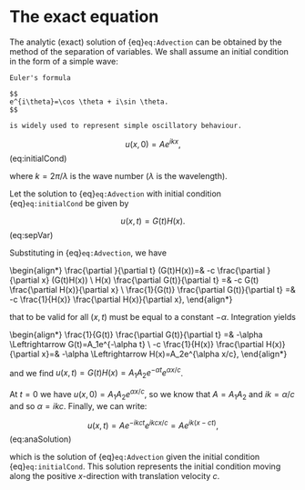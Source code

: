 # The exact equation

The analytic (exact) solution of {eq}`eq:Advection` can be obtained by the method of the separation of variables. We shall assume an initial condition in the form of a simple wave:

```{margin} Euler's formula
Euler's formula 

$$
e^{i\theta}=\cos \theta + i\sin \theta.
$$

is widely used to represent simple oscillatory behaviour. 
```

$$
	u(x,0)=A e^{i k x},
$$ (eq:initialCond)

where $k = 2\pi/\lambda$ is the wave number ($\lambda$ is the wavelength). 

Let the solution to {eq}`eq:Advection` with initial condition {eq}`eq:initialCond` be given by

$$
	u(x,t)=G(t)H(x).
$$ (eq:sepVar)

Substituting in {eq}`eq:Advection`, we have

\begin{align*} 
   \frac{\partial }{\partial t} (G(t)H(x))=& -c \frac{\partial }{\partial x} (G(t)H(x)) \\
   H(x) \frac{\partial G(t)}{\partial t} =& -c G(t) \frac{\partial H(x)}{\partial x} \\
   \frac{1}{G(t)} \frac{\partial G(t)}{\partial t} =& -c \frac{1}{H(x)} \frac{\partial H(x)}{\partial x}, 
\end{align*}

that to be valid for all $(x,t)$ must be equal to a constant $-\alpha$. Integration yields

\begin{align*} 
      \frac{1}{G(t)} \frac{\partial G(t)}{\partial t} =& -\alpha \Leftrightarrow G(t)=A_1e^{-\alpha t} \\
      -c \frac{1}{H(x)} \frac{\partial H(x)}{\partial x}=& -\alpha \Leftrightarrow H(x)=A_2e^{\alpha x/c},
\end{align*}

and we find $u(x,t)=G(t)H(x)=A_1A_2e^{-\alpha t}e^{\alpha x/c}$. 

At $t=0$ we have $u(x,0)=A_1A_2e^{\alpha x/c}$, so we know that $A=A_1A_2$ and $ik = \alpha/c$ and so $\alpha=ikc$. Finally, we can write:

$$
	u(x,t)=Ae^{-ikct}e^{ikcx/c}=Ae^{ik(x-ct)},
$$ (eq:anaSolution)

which is the solution of {eq}`eq:Advection` given the initial condition {eq}`eq:initialCond`. This solution represents the initial condition moving along the positive $x$-direction with translation velocity $c$.
